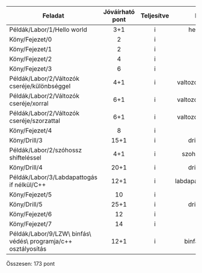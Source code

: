 |Feladat|Jóváírható pont|Teljesítve|Hol?
| ---------------------- |:----:|:----:|:------------------------------:|
|Példák/Labor/1/Hello world|3+1|i|hello.cpp
|Köny/Fejezet/0|2|i|-|
|Köny/Fejezet/1|2|i|-|
|Köny/Fejezet/2|4|i|-|
|Köny/Fejezet/3|6|i|-|
|Példák/Labor/2/Változók cseréje/különbséggel|4+1|i|valtozocsere.cpp|
|Példák/Labor/2/Változók cseréje/xorral|6+1|i|valtozocsere.cpp|
|Példák/Labor/2/Változók cseréje/szorzattal|6+1|i|valtozocsere.cpp|
|Köny/Fejezet/4|8|i|-|
|Köny/Drill/3|15+1|i|drill3.cpp|
|Példák/Labor/2/szóhossz shifteléssel|4+1|i|szohossz.cpp|
|Köny/Drill/4|20+1|i|drill4.cpp|
|Példák/Labor/3/Labdapattogás if nélkül/C++|12+1|i|labdapattogas.cpp|
|Köny/Fejezet/5|10|i|-|
|Köny/Drill/5|25+1|i|drill5.cpp|
|Köny/Fejezet/6|12|i|-|
|Köny/Fejezet/7|14|i|-|
|Példák/Labor/9/LZW\ binfás\ védés\ programja/c++ osztályosítás|12+1|i|binfa02.cpp|
Összesen: 173 pont
